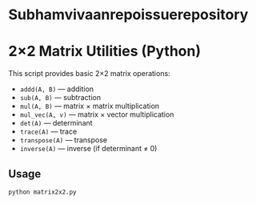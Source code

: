 # Subhamvivaanrepoissuerepository
# 2×2 Matrix Utilities (Python)

This script provides basic 2×2 matrix operations:

- `addd(A, B)` — addition  
- `sub(A, B)` — subtraction  
- `mul(A, B)` — matrix × matrix multiplication  
- `mul_vec(A, v)` — matrix × vector multiplication  
- `det(A)` — determinant  
- `trace(A)` — trace  
- `transpose(A)` — transpose  
- `inverse(A)` — inverse (if determinant ≠ 0)

## Usage

```bash
python matrix2x2.py
